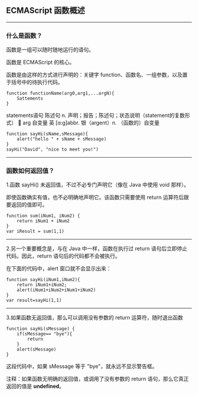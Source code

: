 ## ECMAScript 函数概述

---
### 什么是函数？

函数是一组可以随时随地运行的语句。

函数是 ECMAScript 的核心。

函数是由这样的方式进行声明的：关键字 function、函数名、一组参数，以及置于括号中的待执行代码。

```
function functionName(arg0,arg1,...argN){
	Sattements
}
```

statements语句 陈述句  n. 声明；报告；陈述句；状态说明（statement的复数形式）
  arg 自变量 英 [ɑ:ɡ]abbr. 银（argent）n. （函数的）自变量

```
function sayHi(sName,sMessage){
	alert("hello " + sName + sMessage)
}
sayHi("David", "nice to meet you!")
```

---
### 函数如何返回值？

1.函数 sayHi() 未返回值，不过不必专门声明它（像在 Java 中使用 void 那样）。

即使函数确实有值，也不必明确地声明它。该函数只需要使用 return 运算符后跟要返回的值即可。

```
function sum(iNum1, iNum2) {
	return iNum1 + iNum2
}
var iResult = sum(1,1)
```

---
2.另一个重要概念是，与在 Java 中一样，函数在执行过 return 语句后立即停止代码。因此，return 语句后的代码都不会被执行。

在下面的代码中，alert 窗口就不会显示出来：
```
function sayHi(iNum1,iNum2){
	return iNum1+iNum2;
	alert(iNum1+iNum2+iNum1+iNum2)
}
var result=sayHi(1,1)
```

---
3.如果函数无返回值，那么可以调用没有参数的 return 运算符，随时退出函数

```
function sayHi(sMessage) {
	if(sMessage== "bye"){
		return
	}
	alert(sMessage)
} 
```

这段代码中，如果 sMessage 等于 "bye"，就永远不显示警告框。

注释：如果函数无明确的返回值，或调用了没有参数的 return 语句，那么它真正返回的值是 **undefined**。

